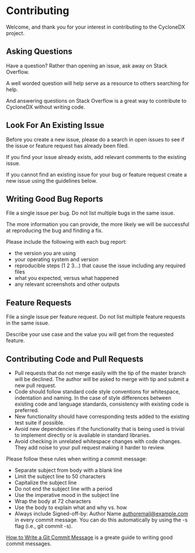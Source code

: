 # Contributing

Welcome, and thank you for your interest in contributing to the CycloneDX project.

## Asking Questions

Have a question? Rather than opening an issue, ask away on Stack Overflow.

A well worded question will help serve as a resource to others searching for help.

And answering questions on Stack Overflow is a great way to contribute to CycloneDX without writing code.

## Look For An Existing Issue

Before you create a new issue, please do a search in open issues to see if the issue or feature request has already been filed.

If you find your issue already exists, add relevant comments to the existing issue.

If you cannot find an existing issue for your bug or feature request create a new issue using the guidelines below.

## Writing Good Bug Reports

File a single issue per bug. Do not list multiple bugs in the same issue.

The more information you can provide, the more likely we will be successful at reproducing the bug and finding a fix.

Please include the following with each bug report:
- the version you are using
- your operating system and version
- reproducible steps (1 2 3...) that cause the issue including any required files
- what you expected, versus what happened
- any relevant screenshots and other outputs

## Feature Requests

File a single issue per feature request. Do not list multiple feature requests in the same issue.

Describe your use case and the value you will get from the requested feature.

## Contributing Code and Pull Requests

- Pull requests that do not merge easily with the tip of the master branch will be declined. The author will be asked to merge with tip and submit a new pull request.
- Code should follow standard code style conventions for whitespace, indentation and naming. In the case of style differences between existing code and language standards, consistency with existing code is preferred.
- New functionality should have corresponding tests added to the existing test suite if possible.
- Avoid new dependencies if the functionality that is being used is trivial to implement directly or is available in standard libraries.
- Avoid checking in unrelated whitespace changes with code changes. They add noise to your pull request making it harder to review.

Please follow these rules when writing a commit message:
- Separate subject from body with a blank line
- Limit the subject line to 50 characters
- Capitalize the subject line
- Do not end the subject line with a period
- Use the imperative mood in the subject line
- Wrap the body at 72 characters
- Use the body to explain what and why vs. how
- Always include Signed-off-by: Author Name <authoremail@example.com> in every commit message. You can do this automatically by using the -s flag (i.e., git commit -s).

[How to Write a Git Commit Message](https://chris.beams.io/posts/git-commit/) is a greate guide to writing good commit messages.
